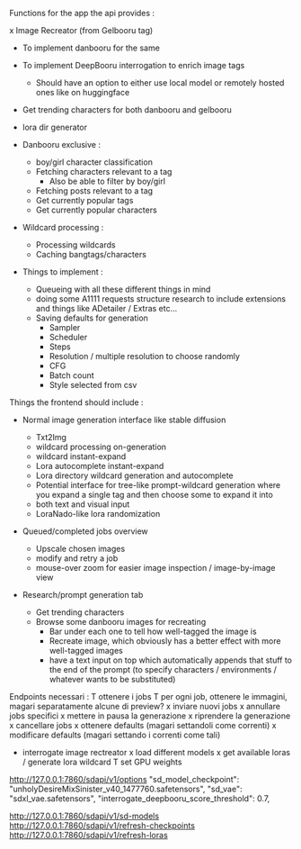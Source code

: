 Functions for the app the api provides :

x Image Recreator (from Gelbooru tag) 
  - To implement danbooru for the same 
  - To implement DeepBooru interrogation to enrich image tags
    - Should have an option to either use local model or remotely hosted ones like on huggingface
- Get trending characters for both danbooru and gelbooru
- lora dir generator

- Danbooru exclusive :
  - boy/girl character classification
  - Fetching characters relevant to a tag
    - Also be able to filter by boy/girl
  - Fetching posts relevant to a tag
  - Get currently popular tags
  - Get currently popular characters

- Wildcard processing :
  - Processing wildcards
  - Caching bangtags/characters

- Things to implement :
  - Queueing with all these different things in mind
  - doing some A1111 requests structure research to include extensions and things like ADetailer / Extras etc...
  - Saving defaults for generation
    - Sampler
    - Scheduler
    - Steps
    - Resolution / multiple resolution to choose randomly
    - CFG
    - Batch count
    - Style selected from csv

Things the frontend should include :
- Normal image generation interface like stable diffusion
  - Txt2Img
  - wildcard processing on-generation
  - wildcard instant-expand
  - Lora autocomplete instant-expand
  - Lora directory wildcard generation and autocomplete
  - Potential interface for tree-like prompt-wildcard generation where you expand a single tag and then choose some to expand it into
  - both text and visual input
  - LoraNado-like lora randomization

- Queued/completed jobs overview
  - Upscale chosen images
  - modify and retry a job
  - mouse-over zoom for easier image inspection / image-by-image view

- Research/prompt generation tab
  - Get trending characters
  - Browse some danbooru images for recreating
    - Bar under each one to tell how well-tagged the image is
    - Recreate image, which obviously has a better effect with more well-tagged images
    - have a text input on top which automatically appends that stuff to the end of the prompt (to specify characters / environments / whatever wants to be substituted)


Endpoints necessari : 
T ottenere i jobs
T per ogni job, ottenere le immagini, magari separatamente alcune di preview?
x inviare nuovi jobs
x annullare jobs specifici
x mettere in pausa la generazione
x riprendere la generazione
x cancellare jobs
x ottenere defaults (magari settandoli come correnti)
x modificare defaults (magari settando i correnti come tali)
- interrogate image rectreator
x load different models
x get available loras
/ generate lora wildcard
T set GPU weights


http://127.0.0.1:7860/sdapi/v1/options
  "sd_model_checkpoint": "unholyDesireMixSinister_v40_1477760.safetensors",
  "sd_vae": "sdxl_vae.safetensors",
  "interrogate_deepbooru_score_threshold": 0.7,

http://127.0.0.1:7860/sdapi/v1/sd-models
http://127.0.0.1:7860/sdapi/v1/refresh-checkpoints
http://127.0.0.1:7860/sdapi/v1/refresh-loras
